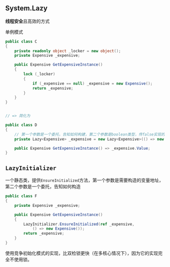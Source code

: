 ## System.Lazy

**线程安全**且高效的方式

单例模式

```c#
public class C
{
    private readonly object _locker = new object();
    private Expensive _expensive;

    public Expensive GetExpensiveInstance()
    {
        lock (_locker)
        {
            if (_expensive == null) _expensive = new Expensive();
            return _expensive;
        }
    }
}


// => 简化为

public class D
{
    // 第一个参数是一个委托，告知如何构建，第二个参数是boolean类型，传false实现的就是非线程安全迟初始化
    private Lazy<Expensive> _expensive = new Lazy<Expensive>(() => new Expensive(), true);

    public Expensive GetExpensiveInstance() => _expensive.Value;
}


```
<!-- 
https://www.cnblogs.com/xiaolipro/p/16891311.html -->

## ```LazyInitializer```

一个静态类，提供```EnsureInitialized```方法，第一个参数是需要构造的变量地址，第二个参数是一个委托，告知如何构造


```c#
public class F
{
    private Expensive _expensive;

    public Expensive GetExpensiveInstance()
    {
        LazyInitializer.EnsureInitialized(ref _expensive,
            () => new Expensive());
        return _expensive;
    }
}
```

使用竞争初始化模式的实现，比双检锁更快（在多核心情况下），因为它的实现完全不使用锁。
